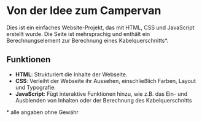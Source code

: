 # Von der Idee zum Campervan
Dies ist ein einfaches Website-Projekt, das mit HTML, CSS und JavaScript erstellt wurde. Die Seite ist mehrsprachig und enthält ein Berechnungselement zur Berechnung eines Kabelquerschnitts*.

## Funktionen
- **HTML**: Strukturiert die Inhalte der Webseite.
- **CSS**: Verleiht der Webseite ihr Aussehen, einschließlich Farben, Layout und Typografie.
- **JavaScript**: Fügt interaktive Funktionen hinzu, wie z.B. das Ein- und Ausblenden von Inhalten oder der Berechnung des Kabelquerschnitts

\* alle angaben ohne Gewähr